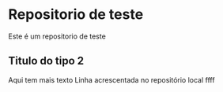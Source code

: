 # Repositorio de teste
Este é um repositorio de teste
## Titulo do tipo 2 
Aqui tem mais texto
Linha acrescentada no repositório local
ffff
